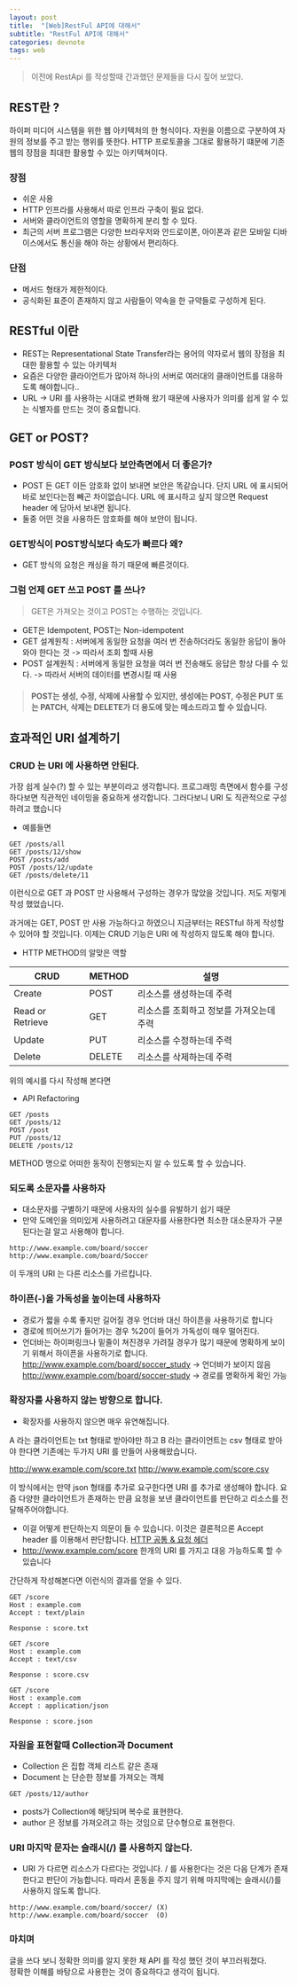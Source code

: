 ```yaml
---
layout: post
title:  "[Web]RestFul API에 대해서"
subtitle: "RestFul API에 대해서"
categories: devnote
tags: web
---
```


> 이전에 RestApi 를 작성할때 간과했던 문제들을 다시 짚어 보았다.

## REST란 ?

하이퍼 미디어 시스템을 위한 웹 아키텍처의 한 형식이다. 자원을 이름으로 구분하여 자원의 정보를 주고 받는 행위를 뜻한다. HTTP 프로토콜을 그대로 활용하기 떄문에 기존 웹의 장점을 최대한 활용할 수 있는 아키텍쳐이다. 

### 장점 

- 쉬운 사용
- HTTP 인프라를 사용해서 따로 인프라 구축이 필요 없다.
- 서버와 클라이언트의 영할을 명확하게 분리 할 수 있다. 
- 최근의 서버 프로그램은 다양한 브라우저와 안드로이폰, 아이폰과 같은 모바일 디바이스에서도 통신을 해야 하는 상황에서 편리하다.

### 단점

- 메서드 형태가 제한적이다.
- 공식화된 표준이 존재하지 않고 사람들이 약속을 한 규약들로 구성하게 된다.


## RESTful 이란

* REST는 Representational State Transfer라는 용어의 약자로서 웹의 장점을 최대한 활용할 수 있는 아키텍처
* 요즘은 다양한 클라이언트가 많아져 하나의 서버로 여러대의 클래이언트를 대응하도록 해야합니다..
* URL -> URI 를 사용하는 시대로 변화해 왔기 때문에 사용자가 의미를 쉽게 알 수 있는 식별자를 만드는 것이 중요합니다.

## GET or POST?

### POST 방식이 GET 방식보다 보안측면에서 더 좋은가?

* POST 든 GET 이든 암호화 없이 보내면 보안은 똑같습니다. 단지 URL 에 표시되어 바로 보인다는점 빼곤 차이없습니다. URL 에 표시하고 싶지 않으면 Request header 에 담아서 보내면 됩니다.
* 둘중 어떤 것을 사용하든 암호화를 해야 보안이 됩니다.

### GET방식이 POST방식보다 속도가 빠르다 왜?

* GET 방식의 요청은 캐싱을 하기 때문에 빠른것이다.

### 그럼 언제 GET 쓰고 POST 를 쓰나?

> GET은 가져오는 것이고 POST는 수행하는 것입니다.

* GET은 Idempotent, POST는 Non-idempotent
* GET 설계원칙 : 서버에게 동일한 요청을 여러 번 전송하더라도 동일한 응답이 돌아와야 한다는 것 -> 따라서 조회 할때 사용
* POST 설계원칙 : 서버에게 동일한 요청을 여러 번 전송해도 응답은 항상 다를 수 있다. -> 따라서 서버의 데이터를 변경시킬 때 사용

> #### POST는 생성, 수정, 삭제에 사용할 수 있지만, 생성에는 POST, 수정은 PUT 또는 PATCH, 삭제는 DELETE가 더 용도에 맞는 메소드라고 할 수 있습니다.

## 효과적인 URI 설계하기

### CRUD 는 URI 에 사용하면 안된다.

가장 쉽게 실수(?) 할 수 있는 부분이라고 생각합니다. 프로그래밍 측면에서 함수를 구성하다보면 직관적인 네이밍을 중요하게 생각합니다. 그러다보니 URI 도 직관적으로 구성하려고 했습니다

* 예를들면

```
GET /posts/all
GET /posts/12/show
POST /posts/add
POST /posts/12/update
GET /posts/delete/11
```

이런식으로 GET 과 POST 만 사용해서 구성하는 경우가 많았을 것입니다. 저도 저렇게 작성 했었습니다.

과거에는 GET, POST 만 사용 가능하다고 하였으니 지금부터는 RESTful 하게 작성할 수 있어야 할 것입니다. 이제는 CRUD 기능은 URI 에 작성하지 않도록 해야 합니다.

* HTTP METHOD의 알맞은 역할

| CRUD | METHOD | 설명 |
| ---- | ------ | --- |
| Create | POST | 리소스를 생성하는데 주력 |
| Read or Retrieve | GET | 리소스를 조회하고 정보를 가져오는데 주력 |
| Update | PUT | 리소스를 수정하는데 주력 |
| Delete | DELETE | 리소스를 삭제하는데 주력 |

위의 예시를 다시 작성해 본다면

* API Refactoring

```
GET /posts
GET /posts/12
POST /post
PUT /posts/12
DELETE /posts/12
```

METHOD 명으로 어떠한 동작이 진행되는지 알 수 있도록 할 수 있습니다.

### 되도록 소문자를 사용하자

* 대소문자를 구별하기 때문에 사용자의 실수를 유발하기 쉽기 때문
* 만약 도메인을 의미있게 사용하려고 대문자를 사용한다면 최소한 대소문자가 구분된다는걸 알고 사용해야 합니다.

```
http://www.example.com/board/soccer
http://www.example.com/board/Soccer
```

이 두개의 URI 는 다른 리소스를 가르킵니다.

### 하이픈(-)을 가독성을 높이는데 사용하자

* 경로가 짧을 수록 좋지만 길어질 경우 언더바 대신 하이픈을 사용하기로 합니다
* 경로에 띄어쓰기가 들어가는 경우 %20이 들어가 가독성이 매우 떨어진다.
* 언더바는 하이퍼링크나 밑줄이 쳐진경우 가려질 경우가 많기 때문에 명확하게 보이기 위해서 하이픈을 사용하기로 합니다.
http://www.example.com/board/soccer_study -> 언더바가 보이지 않음
http://www.example.com/board/soccer-study -> 경로를 명확하게 확인 가능

### 확장자를 사용하지 않는 방향으로 합니다.

* 확장자를 사용하지 않으면 매우 유연해집니다.

A 라는 클라이언트는 txt 형태로 받아야만 하고 B 라는 클라이언트는 csv 형태로 받아야 한다면 기존에는 두가지 URI 를 만들어 사용해왔습니다.

http://www.example.com/score.txt
http://www.example.com/score.csv

이 방식에서는 만약 json 형태를 추가로 요구한다면 URI 를 추가로 생성해야 합니다. 요즘 다양한 클라이언트가 존재하는 만큼 요청을 보낸 클라이언트를 판단하고 리소스를 전달해주어야합니다.

* 이걸 어떻게 판단하는지 의문이 들 수 있습니다. 이것은 결론적으론 Accept header 를 이용해서 판단합니다. [HTTP 공통 & 요청 헤더](https://www.zerocho.com/category/HTTP/post/5b3ba2d0b3dabd001b53b9db)
* http://www.example.com/score 한개의 URI 를 가지고 대응 가능하도록 할 수 있습니다

간단하게 작성해본다면 이런식의 결과를 얻을 수 있다.

```
GET /score
Host : example.com
Accept : text/plain

Response : score.txt
```

```
GET /score
Host : example.com
Accept : text/csv

Response : score.csv
```

```
GET /score
Host : example.com
Accept : application/json

Response : score.json
```

### 자원을 표현할때 Collection과 Document

* Collection 은 집합 객체 리스트 같은 존재
* Document 는 단순한 정보를 가져오는 객체

```
GET /posts/12/author
```

* posts가 Collection에 해당되며 복수로 표현한다.
* author 은 정보를 가져오려고 하는 것임으로 단수형으로 표현한다.

### URI 마지막 문자는 슬래시(/) 를 사용하지 않는다.

* URI 가 다르면 리소스가 다르다는 것입니다. / 를 사용한다는 것은 다음 단계가 존재한다고 판단이 가능합니다. 따라서 혼동을 주지 않기 위해 마지막에는 슬래시(/)를 사용하지 않도록 합니다.

```
http://www.example.com/board/soccer/ (X)
http://www.example.com/board/soccer  (O)
```
### 마치며
글을 쓰다 보니 정확한 의미를 알지 못한 채 API 를 작성 했던 것이 부끄러워졌다.<br>
정확한 이해를 바탕으로 사용한는 것이 중요하다고 생각이 됩니다.
